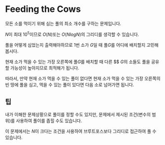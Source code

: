 # Feeding the Cows

모든 소를 먹이기 위해 심는 풀의 최소 개수를 구하는 문제입니다.

$N$이 최대 $10^5$이므로 $O(N)$또는 $O(NlogN)$의 그리디를 생각할 수 있습니다.

풀을 어떻게 심었는지 출력해야하므로 $1$번 소가 $G$일 때 풀$G$를 어디에 배치할지 고민해봅시다.

현재 소가 먹을 수 있는 가장 오른쪽에 풀$G$를 배치할 때 다른 $$ $G$의 소들도 풀을 공유할 가능성이 높아지므로 최적해가 됩니다.

따라서, 만약 현재 소가 먹을 수 있는 풀이 없다면 현재 소가 먹을 수 있는 가장 오른쪽의 빈 땅에 풀을 심고, 먹을 수 있는 풀이 있다면 다음 소로 넘어가면 됩니다.

## 팁

내가 이해한 문제상황으로 풀이를 정할 수도 있지만, 문제에서 제시된 조건(변수의 범위)를 사용하여 풀이를 좁힐 수도 있습니다.

이 문제에서는 $N$이 크다는 조건을 사용하여 브루트포스보다 그리디로 접근하여 풀 수 있습니다.
